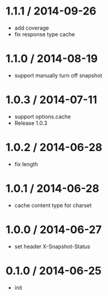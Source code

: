 
1.1.1 / 2014-09-26
==================

  * add coverage
  * fix response type cache

1.1.0 / 2014-08-19
==================

  * support manually turn off snapshot

1.0.3 / 2014-07-11
==================

  * support options.cache
  * Release 1.0.3

1.0.2 / 2014-06-28
==================

  * fix length

1.0.1 / 2014-06-28
==================

  * cache content type for charset

1.0.0 / 2014-06-27
==================

  * set header X-Snapshot-Status

0.1.0 / 2014-06-25
==================

  * init
